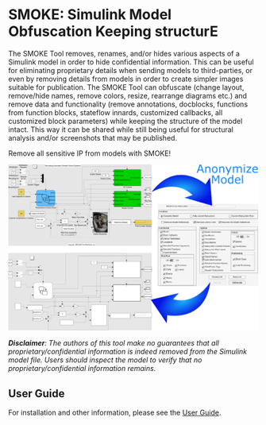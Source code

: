 # SMOKE: Simulink Model Obfuscation Keeping structurE

The SMOKE Tool removes, renames, and/or hides various aspects of a Simulink model in order to hide confidential information. This can be useful for eliminating proprietary details when sending models to third-parties, or even by removing details from models in order to create simpler images suitable for publication. The SMOKE Tool can obfuscate (change layout, remove/hide names, remove colors, resize, rearrange diagrams etc.) and remove data and functionality (remove annotations, docblocks, functions from function blocks, stateflow innards, customized callbacks, all customized block parameters) while keeping the structure of the model intact. This way it can be shared while still being useful for structural analysis and/or screenshots that may be published.

Remove all sensitive IP from models with SMOKE!

<img src="imgs/Cover.png" width="850">

*__Disclaimer__: The authors of this tool make no guarantees that all proprietary/confidential information is indeed removed from the Simulink model file. Users should inspect the model to verify that no proprietary/confidential information remains.*

## User Guide

For installation and other information, please see the [User Guide](doc/SMOKE_UserGuide.pdf).
